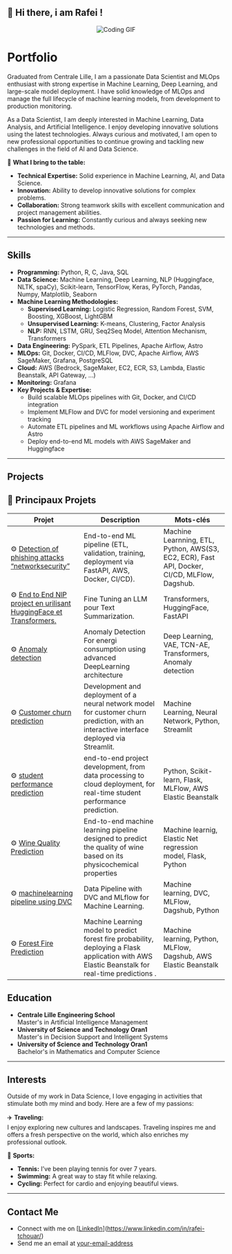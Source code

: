 ## 👋 Hi there, i am Rafei !  





<p align="center">
  <img src="rafei18" alt="Coding GIF" />
</p>

# Portfolio

Graduated from Centrale Lille, I am a passionate Data Scientist and MLOps enthusiast with strong expertise in Machine Learning, Deep Learning, and large-scale model deployment. I have solid knowledge of MLOps and manage the full lifecycle of machine learning models, from development to production monitoring.

As a Data Scientist, I am deeply interested in Machine Learning, Data Analysis, and Artificial Intelligence. I enjoy developing innovative solutions using the latest technologies. Always curious and motivated, I am open to new professional opportunities to continue growing and tackling new challenges in the field of AI and Data Science.

🚀 **What I bring to the table:**
- **Technical Expertise:** Solid experience in Machine Learning, AI, and Data Science.
- **Innovation:** Ability to develop innovative solutions for complex problems.
- **Collaboration:** Strong teamwork skills with excellent communication and project management abilities.
- **Passion for Learning:** Constantly curious and always seeking new technologies and methods.

---

## Skills  

- **Programming:** Python, R, C, Java, SQL  
- **Data Science:** Machine Learning, Deep Learning, NLP (Huggingface, NLTK, spaCy), Scikit-learn, TensorFlow, Keras, PyTorch, Pandas, Numpy, Matplotlib, Seaborn  
- **Machine Learning Methodologies:**  
  - **Supervised Learning:** Logistic Regression, Random Forest, SVM, Boosting, XGBoost, LightGBM  
  - **Unsupervised Learning:** K-means, Clustering, Factor Analysis  
  - **NLP:** RNN, LSTM, GRU, Seq2Seq Model, Attention Mechanism, Transformers  
- **Data Engineering:** PySpark, ETL Pipelines, Apache Airflow, Astro  
- **MLOps:** Git, Docker, CI/CD, MLFlow, DVC, Apache Airflow, AWS SageMaker, Grafana, PostgreSQL  
- **Cloud:** AWS (Bedrock, SageMaker, EC2, ECR, S3, Lambda, Elastic Beanstalk, API Gateway, …)  
- **Monitoring:** Grafana  
- **Key Projects & Expertise:**  
  - Build scalable MLOps pipelines with Git, Docker, and CI/CD integration  
  - Implement MLFlow and DVC for model versioning and experiment tracking  
  - Automate ETL pipelines and ML workflows using Apache Airflow and Astro  
  - Deploy end-to-end ML models with AWS SageMaker and Huggingface  

---

## Projects

## 🚀 Principaux Projets

| Projet | Description | Mots-clés |
|--------|------------|-----------|
| ⚙️ [Detection of phishing attacks “networksecurity”](https://github.com/rafei18/networksecurity) | End-to-end ML pipeline (ETL, validation, training, deployment via FastAPI, AWS, Docker, CI/CD). | Machine Learnning, ETL, Python, AWS(S3, EC2, ECR), Fast API, Docker, CI/CD, MLFlow, Dagshub. |
| ⚙️ [End to End NlP project en urilisant HuggingFace et Transformers.](https://github.com/rafei18/End-to-End-NLP-project-using-HuggingFace-Transformers) | Fine Tuning an LLM pour Text Summarization. | Transformers, HuggingFace, FastAPI |
| ⚙️ [Anomaly detection](https://github.com/rafei18/Anomaly-Detection-For-Enregi-Consuption) | Anomaly Detection For energi consumption using advanced DeepLearning architecture | Deep Learning, VAE, TCN-AE, Transformers, Anomaly detection |
| ⚙️ [Customer churn prediction](https://github.com/rafei18/ANN-Classification-Churn) | Development and deployment of a neural network model for customer churn prediction, with an interactive interface deployed via Streamlit. | Machine Learning, Neural Network, Python, Streamlit |
| ⚙️ [student performance prediction ](https://github.com/rafei18/MLproject) | end-to-end project development, from data processing to cloud deployment, for real-time student performance prediction.| Python, Scikit-learn, Flask, MLFlow, AWS Elastic Beanstalk |
| ⚙️ [Wine Quality Prediction](https://github.com/rafei18/datascienceproject) |  End-to-end machine learning pipeline designed to predict the quality of wine based on its physicochemical properties | Machine learnig, Elastic Net regression model, Flask, Python |
| ⚙️ [machinelearning pipeline using DVC](https://github.com/rafei18/machinelearningpipeline) | Data Pipeline with DVC and MLflow for Machine Learning. | Machine learning, DVC, MLFlow, Dagshub, Python |
| ⚙️ [Forest Fire Prediction ](https://github.com/rafei18/testforestfire) | Machine Learning model to predict forest fire probability, deploying a Flask application with AWS Elastic Beanstalk for real-time predictions .| Machine learning, Python, MLFlow, Dagshub, AWS Elastic Beanstalk |



## Education

- **Centrale Lille Engineering School**  
  Master's in Artificial Intelligence Management
- **University of Science and Technology Oran1**  
  Master's in Decision Support and Intelligent Systems
- **University of Science and Technology Oran1**  
  Bachelor's in Mathematics and Computer Science

---

## Interests

Outside of my work in Data Science, I love engaging in activities that stimulate both my mind and body. Here are a few of my passions:

✈️ **Traveling:**  
I enjoy exploring new cultures and landscapes. Traveling inspires me and offers a fresh perspective on the world, which also enriches my professional outlook.

🏸 **Sports:**  
- **Tennis:** I’ve been playing tennis for over 7 years.
- **Swimming:** A great way to stay fit while relaxing.
- **Cycling:** Perfect for cardio and enjoying beautiful views.

---

## Contact Me

- Connect with me on [[LinkedIn]([your-linkedin-profile](https://www.linkedin.com/in/rafei-tchouar/))](https://www.linkedin.com/in/rafei-tchouar/)
- Send me an email at [your-email-address](mailto:rafei.tchouar@gmail.com)
